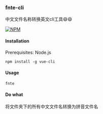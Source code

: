 <h3>fnte-cli</h3>
中文文件名称转换英文cli工具😄😄

[![NPM](https://nodei.co/npm/fnte-cli.png)](https://nodei.co/npm/fnte-cli/)

<h4>Installation</h4>
<p>Prerequisites: Node.js </p>


```
npm install -g vue-cli

```


<h4>Usage</h4>

```
fnte
```
<h4>Do what</h4>
<p>将文件夹下的所有中文文件名转换为拼音文件名</p>

